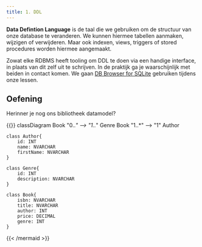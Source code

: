 ```yaml
---
title: 1. DDL
---
```


**Data Defintion Language** is de taal die we gebruiken om de structuur van onze database te veranderen. We kunnen hiermee tabellen aanmaken, wijzigen of verwijderen. Maar ook indexen, views, triggers of stored procedures worden hiermee aangemaakt.

Zowat elke RDBMS heeft tooling om DDL te doen via een handige interface, in plaats van dit zelf uit te schrijven. In de praktijk ga je waarschijnlijk met beiden in contact komen. We gaan [DB Browser for SQLite](https://sqlitebrowser.org/dl/) gebruiken tijdens onze lessen. 

## Oefening

Herinner je nog ons bibliotheek datamodel?

{{<mermaid align="left">}}
classDiagram
    Book "0..*" --> "1..*" Genre
    Book "1..*" --> "1" Author

    class Author{
        id: INT
        name: NVARCHAR
        firstName: NVARCHAR
    }

    class Genre{
        id: INT
        description: NVARCHAR
    }

    class Book{
        isbn: NVARCHAR
        title: NVARCHAR
        author: INT
        price: DECIMAL
        genre: INT
    }
{{< /mermaid >}}
